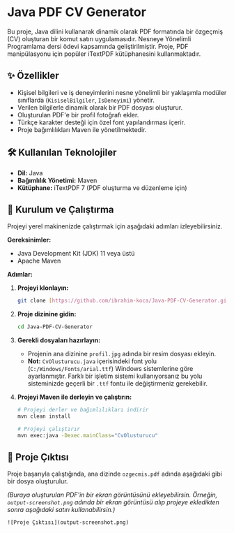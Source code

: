 # Java PDF CV Generator

Bu proje, Java dilini kullanarak dinamik olarak PDF formatında bir özgeçmiş (CV) oluşturan bir komut satırı uygulamasıdır. Nesneye Yönelimli Programlama dersi ödevi kapsamında geliştirilmiştir. Proje, PDF manipülasyonu için popüler iTextPDF kütüphanesini kullanmaktadır.

## ✨ Özellikler

* Kişisel bilgileri ve iş deneyimlerini nesne yönelimli bir yaklaşımla modüler sınıflarda (`KisiselBilgiler`, `IsDeneyimi`) yönetir.
* Verilen bilgilerle dinamik olarak bir PDF dosyası oluşturur.
* Oluşturulan PDF'e bir profil fotoğrafı ekler.
* Türkçe karakter desteği için özel font yapılandırması içerir.
* Proje bağımlılıkları Maven ile yönetilmektedir.

## 🛠️ Kullanılan Teknolojiler

* **Dil:** Java
* **Bağımlılık Yönetimi:** Maven
* **Kütüphane:** iTextPDF 7 (PDF oluşturma ve düzenleme için)

## 🚀 Kurulum ve Çalıştırma

Projeyi yerel makinenizde çalıştırmak için aşağıdaki adımları izleyebilirsiniz.

**Gereksinimler:**
* Java Development Kit (JDK) 11 veya üstü
* Apache Maven

**Adımlar:**

1.  **Projeyi klonlayın:**
    ```bash
    git clone [https://github.com/ibrahim-koca/Java-PDF-CV-Generator.git](https://github.com/ibrahim-koca/Java-PDF-CV-Generator.git)
    ```

2.  **Proje dizinine gidin:**
    ```bash
    cd Java-PDF-CV-Generator
    ```

3.  **Gerekli dosyaları hazırlayın:**
    * Projenin ana dizinine `profil.jpg` adında bir resim dosyası ekleyin.
    * **Not:** `CvOlusturucu.java` içerisindeki font yolu (`C:/Windows/Fonts/arial.ttf`) Windows sistemlerine göre ayarlanmıştır. Farklı bir işletim sistemi kullanıyorsanız bu yolu sisteminizde geçerli bir `.ttf` fontu ile değiştirmeniz gerekebilir.

4.  **Projeyi Maven ile derleyin ve çalıştırın:**
    ```bash
    # Projeyi derler ve bağımlılıkları indirir
    mvn clean install

    # Projeyi çalıştırır
    mvn exec:java -Dexec.mainClass="CvOlusturucu"
    ```

## 📄 Proje Çıktısı

Proje başarıyla çalıştığında, ana dizinde `ozgecmis.pdf` adında aşağıdaki gibi bir dosya oluşturulur.

*(Buraya oluşturulan PDF'in bir ekran görüntüsünü ekleyebilirsin. Örneğin, `output-screenshot.png` adında bir ekran görüntüsü alıp projeye ekledikten sonra aşağıdaki satırı kullanabilirsin.)*

`![Proje Çıktısı](output-screenshot.png)`
